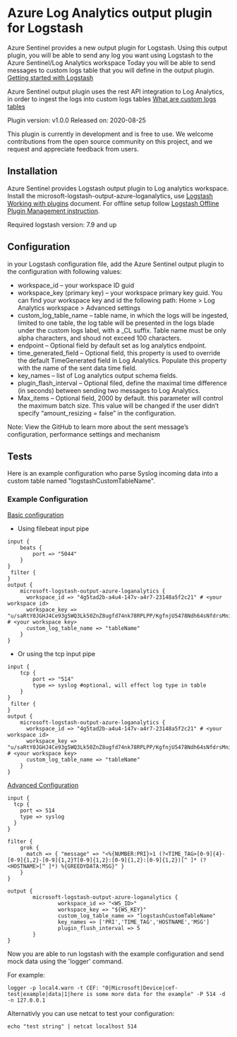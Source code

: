 # Azure Log Analytics output plugin for Logstash 

Azure Sentinel provides a new output plugin for Logstash. Using this output plugin, you will be able to send any log you want using Logstash to the Azure Sentinel/Log Analytics workspace
Today you will be able to send messages to custom logs table that you will define in the output plugin. 
[Getting started with Logstash](<https://www.elastic.co/guide/en/logstash/current/getting-started-with-logstash.html>) 

Azure Sentinel output plugin uses the rest API integration to Log Analytics, in order to ingest the logs into custom logs tables [What are custom logs tables](<https://docs.microsoft.com/azure/azure-monitor/platform/data-sources-custom-logs>)

Plugin version: v1.0.0 
Released on: 2020-08-25 

This plugin is currently in development and is free to use. We welcome contributions from the open source community on this project, and we request and appreciate feedback from users.

## Installation

Azure Sentinel provides Logstash output plugin to Log analytics workspace. 
Install the microsoft-logstash-output-azure-loganalytics, use [Logstash Working with plugins](<https://www.elastic.co/guide/en/logstash/current/working-with-plugins.html>) document. 
For offline setup follow [Logstash Offline Plugin Management instruction](<https://www.elastic.co/guide/en/logstash/current/offline-plugins.html>). 

Required logstash version: 7.9 and up

## Configuration

in your Logstash configuration file, add the Azure Sentinel output plugin to the configuration with following values: 
- workspace_id – your workspace ID guid 
- workspace_key (primary key) – your workspace primary key guid. You can find your workspace key and id the following path: Home > Log Analytics workspace > Advanced settings
- custom_log_table_name – table name, in which the logs will be ingested, limited to one table, the log table will be presented in the logs blade under the custom logs label, with a _CL suffix. 
	Table name must be only alpha characters, and shoud not exceed 100 characters.
- endpoint – Optional field by default set as log analytics endpoint.  
- time_generated_field – Optional field, this property is used to override the default TimeGenerated field in Log Analytics. Populate this property with the name of the sent data time field. 
- key_names – list of Log analytics output schema fields. 
- plugin_flash_interval – Optional filed, define the maximal time difference (in seconds) between sending two messages to Log Analytics. 
- Max_items – Optional field, 2000 by default. this parameter will control the maximum batch size. This value will be changed if the user didn’t specify “amount_resizing = false” in the configuration. 

Note: View the GitHub to learn more about the sent message’s configuration, performance settings and mechanism 

## Tests

Here is an example configuration who parse Syslog incoming data into a custom table named "logstashCustomTableName".

### Example Configuration

<u>Basic configuration</u>

- Using filebeat input pipe

```
input {
    beats {
        port => "5044"
    }
}
 filter {
}
output {
    microsoft-logstash-output-azure-loganalytics {
      workspace_id => "4g5tad2b-a4u4-147v-a4r7-23148a5f2c21" # <your workspace id>
      workspace_key => "u/saRtY0JGHJ4Ce93g5WQ3Lk50ZnZ8ugfd74nk78RPLPP/KgfnjU5478Ndh64sNfdrsMni975HJP6lp==" # <your workspace key>
      custom_log_table_name => "tableName"
    }
}
```
- Or using the tcp input pipe

```
input {
    tcp {
        port => "514"
        type => syslog #optional, will effect log type in table
    }
}
 filter {
}
output {
    microsoft-logstash-output-azure-loganalytics {
      workspace_id => "4g5tad2b-a4u4-147v-a4r7-23148a5f2c21" # <your workspace id>
      workspace_key => "u/saRtY0JGHJ4Ce93g5WQ3Lk50ZnZ8ugfd74nk78RPLPP/KgfnjU5478Ndh64sNfdrsMni975HJP6lp==" # <your workspace key>
      custom_log_table_name => "tableName"
    }
}
```

<u>Advanced Configuration</u>
```
input {
  tcp {
    port => 514
    type => syslog
  }
}

filter {
    grok {
      match => { "message" => "<%{NUMBER:PRI}>1 (?<TIME_TAG>[0-9]{4}-[0-9]{1,2}-[0-9]{1,2}T[0-9]{1,2}:[0-9]{1,2}:[0-9]{1,2})[^ ]* (?<HOSTNAME>[^ ]*) %{GREEDYDATA:MSG}" }
    }
}

output {
        microsoft-logstash-output-azure-loganalytics {
                workspace_id => "<WS_ID>"
                workspace_key => "${WS_KEY}"
                custom_log_table_name => "logstashCustomTableName"
                key_names => ['PRI','TIME_TAG','HOSTNAME','MSG']
                plugin_flush_interval => 5
        }
}
```

Now you are able to run logstash with the example configuration and send mock data using the 'logger' command.

For example: 
```
logger -p local4.warn -t CEF: "0|Microsoft|Device|cef-test|example|data|1|here is some more data for the example" -P 514 -d -n 127.0.0.1

```

Alternativly you can use netcat to test your configuration:

```
echo "test string" | netcat localhost 514
```
